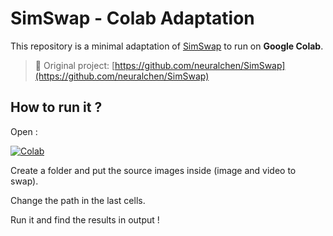 # SimSwap - Colab Adaptation

This repository is a minimal adaptation of [SimSwap](https://github.com/neuralchen/SimSwap) to run on **Google Colab**.

> 🔗 Original project: [https://github.com/neuralchen/SimSwap](https://github.com/neuralchen/SimSwap)

## How to run it ?

Open : 

[![Colab](https://img.shields.io/badge/Run%20on-Colab-yellow?logo=googlecolab)](swap_video_colab.ipynb)

Create a folder and put the source images inside (image and video to swap).

Change the path in the last cells.

Run it and find the results in output !